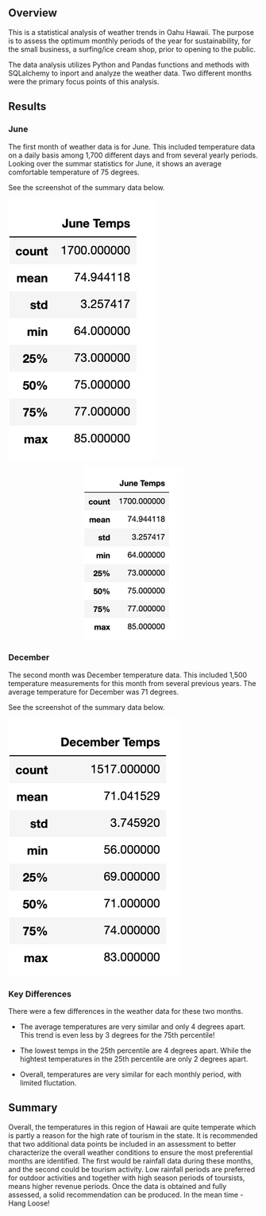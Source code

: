 ## Overview
This is a statistical analysis of weather trends in Oahu Hawaii.  The purpose is to assess the optimum monthly periods of the year for sustainability, for the  small business, a surfing/ice cream shop, prior to opening to the public.  

The data analysis utilizes Python and Pandas functions and methods with SQLalchemy to inport and analyze the weather data. Two different months were the primary focus points of this analysis.

## Results

### June
The first month of weather data is for June. This included temperature data on a daily basis among 1,700 different days and from several yearly periods. Looking over the summar statistics for June, it shows an average comfortable temperature of 75 degrees. 

See the screenshot of the summary data below. 

![June Data](/June.png)
 <p align="center">
  <img width="200"src="June.png"alt="June Data">  
  <p>

### December
The second month was December temperature data. This included 1,500 temperature measurements for this month from several previous years. The average temperature for December was 71 degrees.  

See the screenshot of the summary data below. 

![December Data](/December.png)

### Key Differences 
There were a few differences in the weather data for these two months.

- The average temperatures are very similar and only 4 degrees apart.  This trend is even less by 3 degrees for the 75th percentile! 

- The lowest temps in the 25th percentile are 4 degrees apart.  While the hightest temperatures in the 25th percentile are only 2 degrees apart. 

- Overall, temperatures are very similar for each monthly period, with limited fluctation.

## Summary
Overall, the temperatures in this region of Hawaii are quite temperate which is partly a reason for the high rate of tourism in the state. It is recommended that two additional  data points be included in an assessment to better characterize the overall weather conditions to ensure the most preferential months are identified. The first would be rainfall data during these months, and the second could be tourism activity. Low rainfall periods are preferred for outdoor activities and together with high season periods of toursists, means higher revenue periods. Once the data is obtained and fully assessed, a solid recommendation can be produced. In the mean time - Hang Loose!
